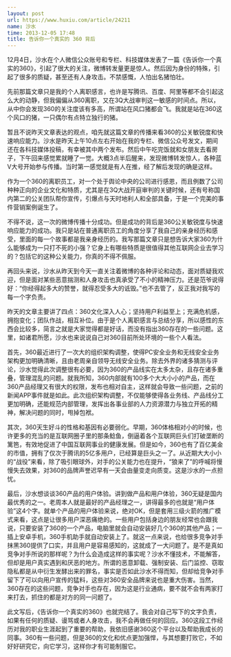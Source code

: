 ```yaml
---
layout: post
url: https://www.huxiu.com/article/24211
name: 沙水
time: 2013-12-05 17:48
title: 告诉你一个真实的 360 背后
---
```

12月4日，沙水在个人微信公众账号和专栏、科技媒体发表了一篇《告诉你一个真实的360》，引起了很大的关注，微博转发量更是惊人。然后因为身份的特殊，引起了很多的质疑，甚至还有人身攻击。不禁感慨，人怕出名猪怕壮。

先前那篇文章只是我的个人离职感言，也许是写腾讯、百度、阿里等都不会引起这么大的动静，但我偏偏从360离职，又在3Q大战审判这一敏感的时间点。所以，从中你会发现360的关注度该有多高，所谓站在风口猪都会飞。我就是站在360这个风口的猪，一只偶尔有点特立独行的猪。

暂且不说昨天文章表达的观点，咱先就这篇文章的传播来看360的公关敏锐度和快速响应能力。沙水是昨天上午10点左右开始在我的专栏、微信公众号发文，期间还在各科技媒体投稿，有幸被其中两个发布。然后中午吃完饭就和女朋友去看房子，下午回来感觉累就睡了一觉。大概3点半后醒来，发现微博转发惊人，各种蓝V大号开始参与传播。当时第一感觉就是有人在推，经了解后发现的确是这样。

作为一个360的离职员工，对一个处于舆论中央的公司进行感恩，而且例数了公司种种正向的企业文化和特质，尤其是在3Q大战开庭审判的关键时候，还有号称国内第二的公关团队帮你宣传，引爆点与天时地利人和全部具备，于是一个完美的事件营销案例诞生了。

不得不说，这一次的微博传播十分成功。但是成功的背后是360公关敏锐度与快速响应能力的成功。我只是站在普通离职员工的角度分享了我自己的亲身经历和感受，里面的每一个故事都是我亲身经历的。我写那篇文章只是想告诉大家360为什么能够成为一只打不死的小强？它身上有哪些特质是很值得其他互联网企业去学习的？包括它的这种公关能力，你真的不得不佩服。

再回头来说，沙水从昨天到今天一直关注着微博的各种评论和动态，面对质疑我欢迎，但是面对某些恶意揣测和人身攻击也真承受了不小的精神压力。还是范爷说得好：“你经得起多大的赞誉，就得忍受多大的诋毁。”也不去管了，反正我对我写的每一个字负责。

昨天的文章主要讲了四点：360文化深入人心；坚持用户利益至上；充满危机感，拥抱变化；团队作战，相互补位。由于是个人离职感言与总结分享，所以感性的东西会比较多，简言之就是大家觉得都是好话，而没有指出360存在的一些问题。这里，如诸君所愿，沙水也来说说自己对360目前所处环境的一些个人看法。

首先，360最近进行了一次大的组织架构调整，使得PC安全业务和无线安全业务架构更加明确清晰，且由老周亲自领导无线安全业务。除去外界的诸多猜测与评论，沙水觉得此次调整很有必要，因为360的产品线实在太多太杂，且存在诸多重叠，管理混乱的问题。就我所知，360内部就有100多个大大小小的产品，而在360产品经理又有很大的权限，发布也相对自主，这样就会导致一些问题，之前的新闻APP事件就是如此。此次组织架构调整，不仅能够使得各业务线、产品线分工更加明确，还能规范内部管理，发挥出各事业部的人力资源潜力与独立开拓的精神，解决问题的同时，甩掉包袱。

其次，360天生好斗的性格和基因有必要弱化。早期，360体格相对小的时候，也许更多的充当的是互联网圈子里的那条鲶鱼，倒逼着各个互联网巨头们打破垄断的篱笆，有效地促进了中国互联网事业的健康发展。但是如今，360也有了百亿美金的市值，拥有了仅次于腾讯的5亿多用户，已经算是巨头之一了。从近期大大小小的“战役”来看，除了吸引眼球外，对手的公关能力也在提升，“狼来了”的呼喊将慢慢失去效果，对360的品牌声誉迟早有一天会由量变走向质变。这是沙水的一点担忧。

最后，沙水想谈谈360产品的用户体验。讲到做产品和用户体验，360无疑是国内最优秀的之一。老周本人就是最好的产品经理之一，讲得最多的也就是“用户体验”这4个字。就单个产品的用户体验来说，绝对OK，但是套用三级火箭的推广模式来看，这点是让很多用户深恶痛绝的。一些用户包括身边的朋友经常也会跟我说，只要安装了360的一个产品，电脑里就会自动安装好几个360的其他产品；一插上安卓手机，360手机助手就自动安装上了。就这一点来说，也给很多竞争对手抹黑360提供了口实，并且用户是容易感知的，这就成了一大问题了。是不是真如竞争对手所说的那样呢？为什么会造成这样的事实呢？沙水不懂技术，不能解答，但却是用户真实遇到和厌恶的地方。所谓的恶意卸载、强制安装、后门监控、窃取隐私都是从中衍生发酵出来的罪名，事实是否如此沙水不得而知，但却给竞争对手留下了可以向用户宣传的猛料，这些对360安全品牌来说也是重大伤害。当然，360存在的这些问题，竞争对手也存在，因为这是行业通病，要不就不会有两家打来打去，抓住的都是对方的同一问题了。

此文写后，《告诉你一个真实的360》也就完结了。我会对自己写下的文字负责，如果有任何的质疑、谩骂或者人身攻击，我不会再做任何的回应。360这段工作经历对我的职业生涯起到了重要的帮助，我依旧感谢360这个平台以及帮助我成长的同事。360有一些问题，但是360的文化和优点更加强悍，与其想要打败它，不如好好研究它，向它学习，这样你才有可能制服它。

